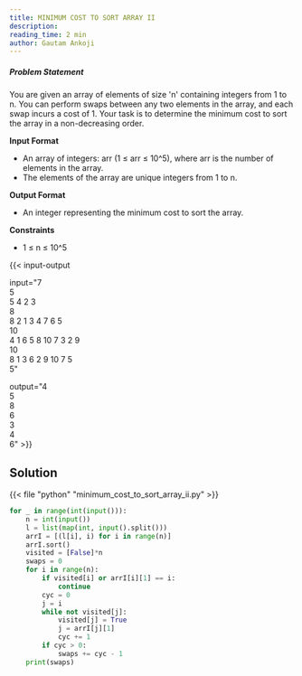 ```yaml
---
title: MINIMUM COST TO SORT ARRAY II
description:
reading_time: 2 min
author: Gautam Ankoji
---
```


##### Problem Statement

You are given an array of elements of size 'n' containing integers from 1 to n. You can perform swaps between any two elements in the array, and each swap incurs a cost of 1. Your task is to determine the minimum cost to sort the array in a non-decreasing order.

**Input Format**

* An array of integers: arr (1 ≤ arr ≤ 10^5), where arr is the number of elements in the array. 
* The elements of the array are unique integers from 1 to n.

**Output Format**

* An integer representing the minimum cost to sort the array.

**Constraints**

* 1 ≤ n ≤ 10^5

{{< input-output

input="7</br>5</br>5 4 2 3</br>8</br>8 2 1 3 4 7 6 5</br>10</br>4 1 6 5 8 10 7 3 2 9</br>10</br>8 1 3 6 2 9 10 7 5</br>5"

output="4</br>5</br>8</br>6</br>3</br>4</br>6" >}}

## Solution

<!-- **Approach:** -->

{{< file "python" "minimum_cost_to_sort_array_ii.py" >}}

```py
for _ in range(int(input())):
    n = int(input())
    l = list(map(int, input().split()))
    arrI = [(l[i], i) for i in range(n)]
    arrI.sort()
    visited = [False]*n
    swaps = 0
    for i in range(n):
        if visited[i] or arrI[i][1] == i:
            continue
        cyc = 0
        j = i
        while not visited[j]:
            visited[j] = True
            j = arrI[j][1]
            cyc += 1
        if cyc > 0:
            swaps += cyc - 1
    print(swaps)
```
